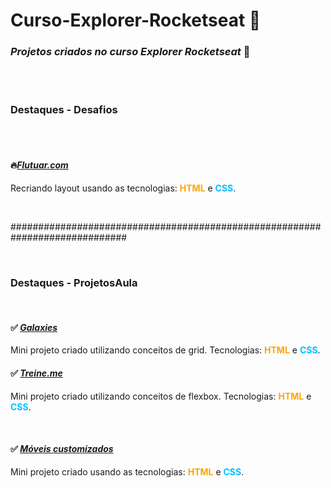 # Curso-Explorer-Rocketseat 🚀

 <h3> <em>Projetos criados no curso Explorer Rocketseat</em> 💜 </h3>

  <br><br>


<h3> Destaques - Desafios </h3> 
<br>

 <!-- <h4>🔥<em><a href="#">FotoBlog</a></em></h4>
Projeto reforçando os conceitos de grid. Tecnologias: <strong style = "color: orange;">HTML</strong> e <strong style = "color: deepskyblue;">CSS</strong>.  -->

<br>

 <h4>🔥<em><a href="Desafios/Recriando-layout01/">Flutuar.com</a></em></h4>
 <p> Recriando layout usando as tecnologias: <strong style = "color: orange;">HTML</strong> e <strong style = "color: deepskyblue;">CSS</strong>. </p>

<br>

<p>#############################################################################</p>

<br>

<h3> Destaques - ProjetosAula </h3>
<br>

<h4>✅ <em><a href="ProjetosAula/Projeto05-Galaxies/">Galaxies</a></em></h4>
Mini projeto criado utilizando conceitos de grid. Tecnologias: <strong style = "color: orange;">HTML</strong> e <strong style = "color: deepskyblue;">CSS</strong>. 

<br>

<h4>✅ <em><a href="ProjetosAula/Projeto02/">Treine.me</a></em></h4> 
<p>Mini projeto criado utilizando conceitos de flexbox. Tecnologias: <strong style = "color: orange;">HTML</strong> e <strong style = "color: deepskyblue;">CSS</strong>.</p> 

<br>

 <h4>✅ <em><a href="ProjetosAula/Projeto01/">Móveis customizados</a></em></h4>
 <p>Mini projeto criado usando as tecnologias: <strong style = "color: orange;">HTML</strong> e <strong style = "color: deepskyblue;">CSS</strong>. </p>

<br>





 

